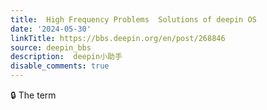 ```yaml
---
title:  High Frequency Problems  Solutions of deepin OS
date: '2024-05-30'
linkTitle: https://bbs.deepin.org/en/post/268846
source: deepin_bbs
description:  deepin小助手 
disable_comments: true
---
```

🔒 The term
